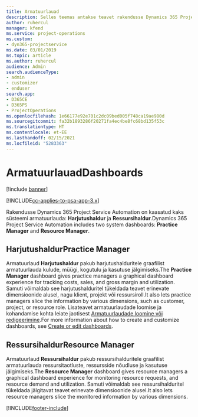 ```yaml
---
title: Armatuurlauad
description: Selles teemas antakse teavet rakendusse Dynamics 365 Project Service Automation kaasatud aruandluse armatuurlaudade kohta.
author: ruhercul
manager: kfend
ms.service: project-operations
ms.custom:
- dyn365-projectservice
ms.date: 03/01/2019
ms.topic: article
ms.author: ruhercul
audience: Admin
search.audienceType:
- admin
- customizer
- enduser
search.app:
- D365CE
- D365PS
- ProjectOperations
ms.openlocfilehash: 1e66177e92e701c2dc09bed005f748ca19ae980d
ms.sourcegitcommit: fa32b1893286f20271fa4ec4be8fc68bd135f53c
ms.translationtype: HT
ms.contentlocale: et-EE
ms.lasthandoff: 02/15/2021
ms.locfileid: "5283363"
---
```

# <a name="dashboards"></a><span data-ttu-id="3181a-103">Armatuurlauad</span><span class="sxs-lookup"><span data-stu-id="3181a-103">Dashboards</span></span>

[!include [banner](../includes/psa-now-project-operations.md)]

[!INCLUDE[cc-applies-to-psa-app-3.x](../includes/cc-applies-to-psa-app-3x.md)]

<span data-ttu-id="3181a-104">Rakendusse Dynamics 365 Project Service Automation on kaasatud kaks süsteemi armatuurlauda: **Harjutushaldur** ja **Ressursihaldur**.</span><span class="sxs-lookup"><span data-stu-id="3181a-104">Dynamics 365 Project Service Automation includes two system dashboards: **Practice Manager** and **Resource Manager**.</span></span>

## <a name="practice-manager"></a><span data-ttu-id="3181a-105">Harjutushaldur</span><span class="sxs-lookup"><span data-stu-id="3181a-105">Practice Manager</span></span> 

<span data-ttu-id="3181a-106">Armatuurlaud **Harjutushaldur** pakub harjutushalduritele graafilist armatuurlauda kulude, müügi, kogutulu ja kasutuse jälgimiseks.</span><span class="sxs-lookup"><span data-stu-id="3181a-106">The **Practice Manager** dashboard gives practice managers a graphical dashboard experience for tracking costs, sales, and gross margin and utilization.</span></span> <span data-ttu-id="3181a-107">Samuti võimaldab see harjutushalduritel tükeldada teavet erinevate dimensioonide alusel, nagu klient, projekt või ressursiroll.</span><span class="sxs-lookup"><span data-stu-id="3181a-107">It also lets practice managers slice the information by various dimensions, such as customer, project, or resource role.</span></span> <span data-ttu-id="3181a-108">Lisateavet armatuurlaudade loomise ja kohandamise kohta leiate jaotisest [Armatuurlaudade loomine või redigeerimine](https://docs.microsoft.com/dynamics365/customerengagement/on-premises/customize/create-edit-dashboards).</span><span class="sxs-lookup"><span data-stu-id="3181a-108">For more information about how to create and customize dashboards, see [Create or edit dashboards](https://docs.microsoft.com/dynamics365/customerengagement/on-premises/customize/create-edit-dashboards).</span></span>

## <a name="resource-manager"></a><span data-ttu-id="3181a-109">Ressursihaldur</span><span class="sxs-lookup"><span data-stu-id="3181a-109">Resource Manager</span></span> 

<span data-ttu-id="3181a-110">Armatuurlaud **Ressursihaldur** pakub ressursihalduritele graafilist armatuurlauda ressursitaotluste, ressursside nõudluse ja kasutuse jälgimiseks.</span><span class="sxs-lookup"><span data-stu-id="3181a-110">The **Resource Manager** dashboard gives resource managers a graphical dashboard experience for monitoring resource requests, and resource demand and utilization.</span></span> <span data-ttu-id="3181a-111">Samuti võimaldab see ressursihalduritel tükeldada jälgitavat teavet erinevate dimensioonide alusel.</span><span class="sxs-lookup"><span data-stu-id="3181a-111">It also lets resource managers slice the monitored information by various dimensions.</span></span>


[!INCLUDE[footer-include](../includes/footer-banner.md)]